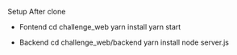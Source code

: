 Setup
After clone

* Fontend
cd challenge_web
yarn install
yarn start

* Backend
cd challenge_web/backend
yarn install
node server.js

